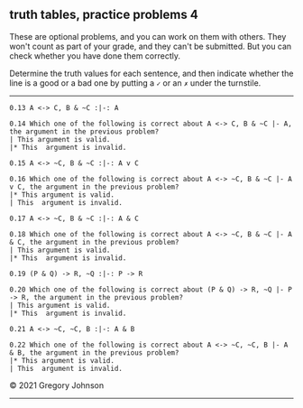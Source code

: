 ## truth tables, practice problems 4

These are optional problems, and you can work on them with others. They won't count as part of your grade, and they can't be submitted. But you can check whether you have done them correctly.

Determine the truth values for each sentence, and then indicate whether the line is a good or a bad one by putting a `✓` or an `✗` under the turnstile.

---

~~~{.TruthTable .Validity system="magnusSL" options="turnstilemark nocounterexample autoAtoms" submission="none"}
0.13 A <-> C, B & ~C :|-: A
~~~

~~~{.QualitativeProblem .MultipleChoice options="check" submission="none"}
0.14 Which one of the following is correct about A <-> C, B & ~C |- A, the argument in the previous problem?
| This argument is valid.
|* This  argument is invalid.
~~~

~~~{.TruthTable .Validity system="magnusSL" options="turnstilemark nocounterexample autoAtoms" submission="none"}
0.15 A <-> ~C, B & ~C :|-: A v C
~~~

~~~{.QualitativeProblem .MultipleChoice options="check" submission="none"}
0.16 Which one of the following is correct about A <-> ~C, B & ~C |- A v C, the argument in the previous problem?
|* This argument is valid.
| This  argument is invalid.
~~~

~~~{.TruthTable .Validity system="magnusSL" options="turnstilemark nocounterexample autoAtoms" submission="none"}
0.17 A <-> ~C, B & ~C :|-: A & C
~~~

~~~{.QualitativeProblem .MultipleChoice options="check" submission="none"}
0.18 Which one of the following is correct about A <-> ~C, B & ~C |- A & C, the argument in the previous problem?
| This argument is valid.
|* This  argument is invalid.
~~~

~~~{.TruthTable .Validity system="magnusSL" options="turnstilemark nocounterexample autoAtoms" submission="none"}
0.19 (P & Q) -> R, ~Q :|-: P -> R
~~~

~~~{.QualitativeProblem .MultipleChoice options="check" submission="none"}
0.20 Which one of the following is correct about (P & Q) -> R, ~Q |- P -> R, the argument in the previous problem?
| This argument is valid.
|* This  argument is invalid.
~~~

~~~{.TruthTable .Validity system="magnusSL" options="turnstilemark nocounterexample autoAtoms" submission="none"}
0.21 A <-> ~C, ~C, B :|-: A & B
~~~

~~~{.QualitativeProblem .MultipleChoice options="check" submission="none"}
0.22 Which one of the following is correct about A <-> ~C, ~C, B |- A & B, the argument in the previous problem?
|* This argument is valid.
| This  argument is invalid.
~~~

&copy; 2021 Gregory Johnson 

---